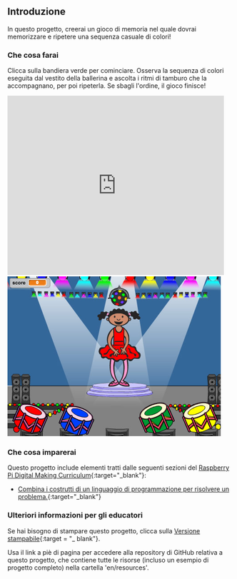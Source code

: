 ## Introduzione

In questo progetto, creerai un gioco di memoria nel quale dovrai memorizzare e ripetere una sequenza casuale di colori!

### Che cosa farai

Clicca sulla bandiera verde per cominciare. Osserva la sequenza di colori eseguita dal vestito della ballerina e ascolta i ritmi di tamburo che la accompagnano, per poi ripeterla. Se sbagli l'ordine, il gioco finisce!

<div class="scratch-preview">
  <iframe allowtransparency="true" width="485" height="402" src="https://scratch.mit.edu/projects/embed/34874510/?autostart=false" frameborder="0"></iframe>
  <img src="images/colour-final.png">
</div>

### Che cosa imparerai

Questo progetto include elementi tratti dalle seguenti sezioni del [Raspberry Pi Digital Making Curriculum](http://rpf.io/curriculum){:target="_blank"}:

+ [Combina i costrutti di un linguaggio di programmazione per risolvere un problema.](https://www.raspberrypi.org/curriculum/programming/builder){:target="_blank"}

### Ulteriori informazioni per gli educatori

Se hai bisogno di stampare questo progetto, clicca sulla [Versione stampabile](https://projects.raspberrypi.org/en/projects/memory/print){:target = "_ blank"}.

Usa il link a piè di pagina per accedere alla repository di GitHub relativa a questo progetto, che contiene tutte le risorse (incluso un esempio di progetto completo) nella cartella 'en/resources'.